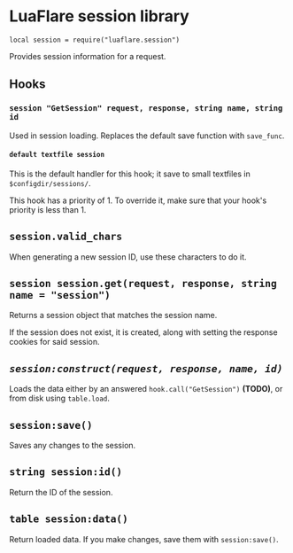 # LuaFlare session library

`local session = require("luaflare.session")`

Provides session information for a request.

## Hooks

### `session "GetSession" request, response, string name, string id`

Used in session loading.  Replaces the default save function with `save_func`.

#### `default textfile session`

This is the default handler for this hook; it save to small textfiles in `$configdir/sessions/`.

This hook has a priority of 1.
To override it, make sure that your hook's priority is less than 1.

## `session.valid_chars`

When generating a new session ID, use these characters to do it.

## `session session.get(request, response, string name = "session")`

Returns a session object that matches the session name.

If the session does not exist, it is created, along with setting the response cookies for said session.

## *`session:construct(request, response, name, id)`*

Loads the data either by an answered `hook.call("GetSession")` **(TODO)**, or from disk using `table.load`.

## `session:save()`

Saves any changes to the session.

## `string session:id()`

Return the ID of the session.

## `table session:data()`

Return loaded data.  If you make changes, save them with `session:save()`.
